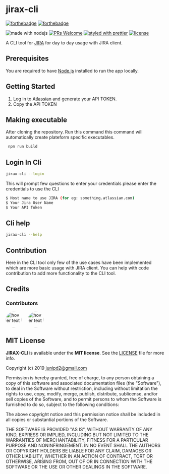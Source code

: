 # jirax-cli
[![forthebadge](https://forthebadge.com/images/badges/made-with-javascript.svg)](https://forthebadge.com)  [![forthebadge](https://forthebadge.com/images/badges/built-with-love.svg)](http://forthebadge.com)



![made with nodejs](https://img.shields.io/badge/madewith-node.js-green.svg) [![PRs Welcome](https://img.shields.io/badge/PRs-welcome-brightgreen.svg?style=shields)](http://makeapullrequest.com) [![styled with prettier](https://img.shields.io/badge/styled_with-prettier-ff69b4.svg)](https://github.com/prettier/prettier) [![license](https://img.shields.io/github/license/visionmedia/superagent.svg)](LICENSE)



A CLI tool for [JIRA](`https://www.atlassian.com/software/jira`) for day to day usage with JIRA client.

## Prerequisites

You are required to have [Node.js](https://nodejs.org/) installed to run the app locally.

## Getting Started

1. Log in to [Atlassian](https://id.atlassian.com/manage/api-tokens) and        generate your API TOKEN.
2. Copy the API TOKEN

## Making executable

After cloning the repository. Run this command this command will automatically create plateform specific executables.

```sh
 npm run build
```

## Login In Cli

```sh
jirax-cli --login
```

This will prompt few questions to enter your credentials please enter the credentials to use the CLI

```sh
$ Host name to use JIRA (for eg: something.atlassian.com)
$ Your Jira User Name
$ Your API Token 
```

## Cli help
```sh
jirax-cli --help 
```

## Contribution

Here in the CLI tool only few of the use cases have been implemented which are more basic usage with JIRA client.
You can help with code contribution to add more functionality to the CLI tool.


## Credits

### Contributors

<div style="display: flex;">
  <a href="https://github.com/junipdewan" target="blank"><img src="https://avatars0.githubusercontent.com/u/19765255?s=460&v=4" width="50" height="50" style="border-radius: 50%; margin-right:20px;" title="hover text"></a>
  <a href="https://github.com/Prashant-Thorat" target="blank"><img src="https://avatars0.githubusercontent.com/u/22951098?s=460&v=4" width="50" height="50" style="border-radius: 50%;" title="hover text"></a>
</div>



## MIT License

**JIRAX-CLI** is available under the **MIT license**. See the [LICENSE](https://github.com/junipdewan/jira-cli/blob/master/LICENSE) file for more info.


Copyright (c) 2019 <junipd2@gmail.com>

Permission is hereby granted, free of charge, to any person obtaining a copy of this software and associated documentation files (the "Software"), to deal in the Software without restriction, including without limitation the rights to use, copy, modify, merge, publish, distribute, sublicense, and/or sell copies of the Software, and to permit persons to whom the Software is furnished to do so, subject to the following conditions:

The above copyright notice and this permission notice shall be included in all copies or substantial portions of the Software.

THE SOFTWARE IS PROVIDED "AS IS", WITHOUT WARRANTY OF ANY KIND, EXPRESS OR IMPLIED, INCLUDING BUT NOT LIMITED TO THE WARRANTIES OF MERCHANTABILITY, FITNESS FOR A PARTICULAR PURPOSE AND NONINFRINGEMENT. IN NO EVENT SHALL THE AUTHORS OR COPYRIGHT HOLDERS BE LIABLE FOR ANY CLAIM, DAMAGES OR OTHER LIABILITY, WHETHER IN AN ACTION OF CONTRACT, TORT OR OTHERWISE, ARISING FROM, OUT OF OR IN CONNECTION WITH THE SOFTWARE OR THE USE OR OTHER DEALINGS IN THE SOFTWARE.


